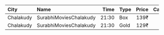 | City      | Name                   |  Time | Type | Price | Capacity | Booked |
| :-------- | :--------------------- | ----: | :--- | ----: | -------: | -----: |
| Chalakudy | SurabhiMoviesChalakudy | 21:30 | Box  |  139₹ |       20 |     20 |
| Chalakudy | SurabhiMoviesChalakudy | 21:30 | Gold |  129₹ |      295 |    186 |